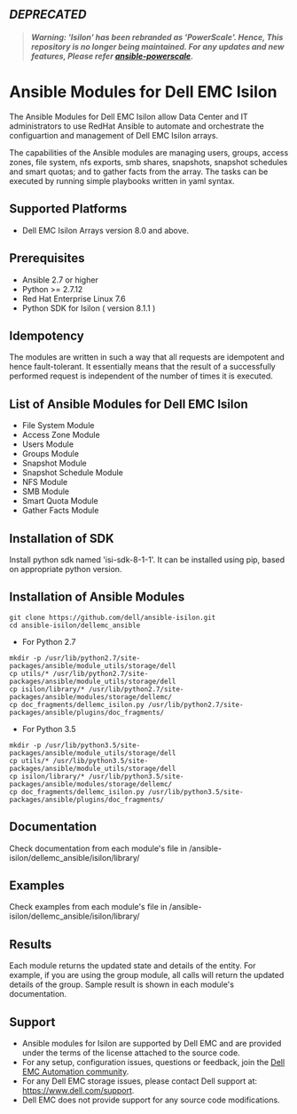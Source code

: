 ## *DEPRECATED*
>  #### *Warning: 'Isilon' has been rebranded as 'PowerScale'.  Hence, This repository is no longer being maintained. For any updates and new features, Please refer  [ansible-powerscale](https://github.com/dell/ansible-powerscale).*

# Ansible Modules for Dell EMC Isilon
The Ansible Modules for Dell EMC Isilon allow Data Center and IT administrators to use RedHat Ansible to automate and orchestrate the configuartion and management of Dell EMC Isilon arrays.

The capabilities of the Ansible modules are managing users, groups, access zones, file system, nfs exports, smb shares, snapshots, snapshot schedules and smart quotas; and to gather facts from the array. The tasks can be executed by running simple playbooks written in yaml syntax.

## Supported Platforms
  * Dell EMC Isilon Arrays version 8.0 and above.

## Prerequisites
  * Ansible 2.7 or higher
  * Python >= 2.7.12
  * Red Hat Enterprise Linux 7.6
  * Python SDK for Isilon ( version 8.1.1 )

## Idempotency
The modules are written in such a way that all requests are idempotent and hence fault-tolerant. It essentially means that the result of a successfully performed request is independent of the number of times it is executed.

## List of Ansible Modules for Dell EMC Isilon
  * File System Module
  * Access Zone Module
  * Users Module
  * Groups Module
  * Snapshot Module
  * Snapshot Schedule Module
  * NFS Module
  * SMB Module
  * Smart Quota Module
  * Gather Facts Module

## Installation of SDK
Install python sdk named 'isi-sdk-8-1-1'. It can be installed using pip, based on appropriate python version.

## Installation of Ansible Modules 
```
git clone https://github.com/dell/ansible-isilon.git
cd ansible-isilon/dellemc_ansible
```
* For Python 2.7
```
mkdir -p /usr/lib/python2.7/site-packages/ansible/module_utils/storage/dell
cp utils/* /usr/lib/python2.7/site-packages/ansible/module_utils/storage/dell 
cp isilon/library/* /usr/lib/python2.7/site-packages/ansible/modules/storage/dellemc/
cp doc_fragments/dellemc_isilon.py /usr/lib/python2.7/site-packages/ansible/plugins/doc_fragments/
```
* For Python 3.5
```
mkdir -p /usr/lib/python3.5/site-packages/ansible/module_utils/storage/dell
cp utils/* /usr/lib/python3.5/site-packages/ansible/module_utils/storage/dell
cp isilon/library/* /usr/lib/python3.5/site-packages/ansible/modules/storage/dellemc/
cp doc_fragments/dellemc_isilon.py /usr/lib/python3.5/site-packages/ansible/plugins/doc_fragments/
```

## Documentation
Check documentation from each module's file in /ansible-isilon/dellemc_ansible/isilon/library/

## Examples
Check examples from each module's file in /ansible-isilon/dellemc_ansible/isilon/library/

## Results
Each module returns the updated state and details of the entity. 
For example, if you are using the group module, all calls will return the updated details of the group.
Sample result is shown in each module's documentation.

## Support
  * Ansible modules for Isilon are supported by Dell EMC and are provided under the terms of the license attached to the source code.
  * For any setup, configuration issues, questions or feedback, join the [Dell EMC Automation community](https://www.dell.com/community/Automation/bd-p/Automation).
  * For any Dell EMC storage issues, please contact Dell support at: https://www.dell.com/support.
  * Dell EMC does not provide support for any source code modifications.

